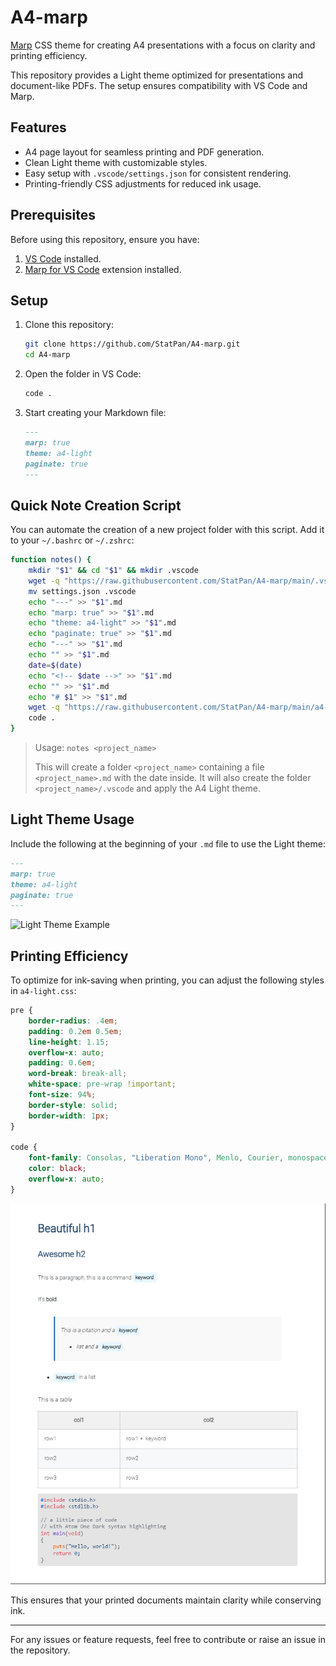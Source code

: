 # A4-marp

[Marp](https://marp.app/) CSS theme for creating A4 presentations with a focus on clarity and printing efficiency.

This repository provides a Light theme optimized for presentations and document-like PDFs. The setup ensures compatibility with VS Code and Marp.

## Features

- A4 page layout for seamless printing and PDF generation.
- Clean Light theme with customizable styles.
- Easy setup with `.vscode/settings.json` for consistent rendering.
- Printing-friendly CSS adjustments for reduced ink usage.

## Prerequisites

Before using this repository, ensure you have:

1. [VS Code](https://code.visualstudio.com/) installed.
2. [Marp for VS Code](https://marketplace.visualstudio.com/items?itemName=marp-team.marp-vscode) extension installed.

## Setup

1. Clone this repository:
   ```bash
   git clone https://github.com/StatPan/A4-marp.git
   cd A4-marp
   ```

2. Open the folder in VS Code:
   ```bash
   code .
   ```

3. Start creating your Markdown file:
   ```markdown
   ---
   marp: true
   theme: a4-light
   paginate: true
   ---
   ```

## Quick Note Creation Script

You can automate the creation of a new project folder with this script. Add it to your `~/.bashrc` or `~/.zshrc`:

```bash
function notes() {
    mkdir "$1" && cd "$1" && mkdir .vscode
    wget -q "https://raw.githubusercontent.com/StatPan/A4-marp/main/.vscode/settings.json"
    mv settings.json .vscode
    echo "---" >> "$1".md
    echo "marp: true" >> "$1".md
    echo "theme: a4-light" >> "$1".md
    echo "paginate: true" >> "$1".md
    echo "---" >> "$1".md
    echo "" >> "$1".md
    date=$(date)
    echo "<!-- $date -->" >> "$1".md
    echo "" >> "$1".md
    echo "# $1" >> "$1".md
    wget -q "https://raw.githubusercontent.com/StatPan/A4-marp/main/a4-light.css"
    code .
}
```

> Usage: `notes <project_name>`
>
> This will create a folder `<project_name>` containing a file `<project_name>.md` with the date inside. It will also create the folder `<project_name>/.vscode` and apply the A4 Light theme.

## Light Theme Usage

Include the following at the beginning of your `.md` file to use the Light theme:

```markdown
---
marp: true
theme: a4-light
paginate: true
---
```

![Light Theme Example](https://user-images.githubusercontent.com/44167150/122885276-3a554800-d33f-11eb-8a3c-f89b563f4e60.png)

## Printing Efficiency

To optimize for ink-saving when printing, you can adjust the following styles in `a4-light.css`:

```css
pre {
    border-radius: .4em;
    padding: 0.2em 0.5em;
    line-height: 1.15;
    overflow-x: auto;
    padding: 0.6em;
    word-break: break-all;
    white-space: pre-wrap !important;
    font-size: 94%;
    border-style: solid;
    border-width: 1px;
}

code {
    font-family: Consolas, "Liberation Mono", Menlo, Courier, monospace;
    color: black;
    overflow-x: auto;
}
```

![Printing Efficiency Example](./imgs/marp-example-theme.png)

This ensures that your printed documents maintain clarity while conserving ink.

---

For any issues or feature requests, feel free to contribute or raise an issue in the repository.

